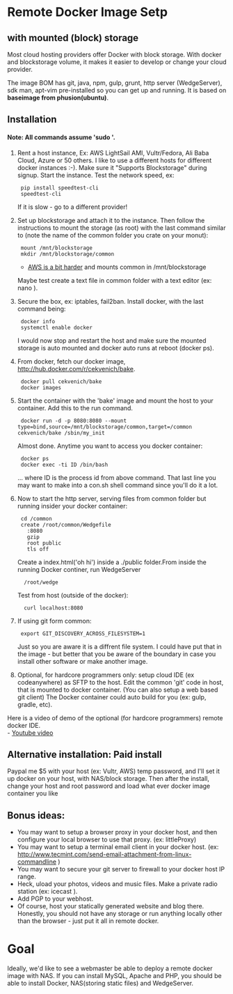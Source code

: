 # Remote Docker Image Setp
## with mounted (block) storage 


Most cloud hosting providers offer Docker with block storage. With docker and blockstorage volume, it makes it easier to develop or change your cloud provider. 

The image BOM has git, java, npm, gulp, grunt, http server (WedgeServer), sdk man, apt-vim pre-installed so you can get up and running. It is based on __baseimage from phusion(ubuntu)__.


## Installation 

#### Note: All commands assume 'sudo '.

1. Rent a host instance, Ex: AWS LightSail AMI, Vultr/Fedora, Ali Baba Cloud, Azure or 50 others. I like to use a different hosts for different docker instances :-). Make sure it "Supports Blockstorage" during signup. Start the instance. Test the network speed, ex:

		pip install speedtest-cli
		speedtest-cli

	If it is slow - go to a different provider!

2. Set up blockstorage and attach it to the instance. Then follow the instructions to mount the storage (as root) with the last command similar to (note the name of the common folder you crate on your monut):

		mount /mnt/blockstorage
		mkdir /mnt/blockstorage/common
		
	- [AWS is a bit harder](http://archive.is/hehgz) and mounts common in /mnt/blockstorage 
	
	Maybe test create a text file in common folder with a text editor (ex: nano ).
	
2. Secure the box, ex: iptables, fail2ban. Install docker, with the last command being:

		docker info
		systemctl enable docker

	I would now stop and restart the host and make sure the mounted storage is auto mounted and docker auto runs at reboot (docker ps).

1. From docker, fetch our docker image, http://hub.docker.com/r/cekvenich/bake. 

		docker pull cekvenich/bake
		docker images


3. Start the container with the 'bake' image and mount the host to your container. Add this to the run command.

		docker run -d -p 8080:8080 --mount type=bind,source=/mnt/blockstorage/common,target=/common cekvenich/bake /sbin/my_init

	Almost done. Anytime you want to access you docker container:
	
		docker ps
	    docker exec -ti ID /bin/bash
	
	... where ID is the process id from above command. That last line you may want to make into a con.sh shell command since you'll do it a lot.

4. Now to start the http server, serving files from common folder but running insider your docker container:

		cd /common
		create /root/common/Wedgefile
	      :8080
	      gzip
	      root public
	      tls off
	    
	Create a index.html('oh hi') inside a ./public folder.From inside the running Docker continer, run WedgeServer
	
	     /root/wedge

	Test from host (outside of the docker):

	     curl localhost:8080
	     

5. If using git form common:

		export GIT_DISCOVERY_ACROSS_FILESYSTEM=1

	Just so you are aware it is a diffrent file system. I could have put that in the image - but better that you be aware of the boundary in case you install other software or make another image.

5. Optional, for hardcore programmers only: setup cloud IDE (ex codeanywhere)  as SFTP to the host. Edit the common 'git' code in host, that is mounted to docker container.  (You can also setup a web based git client)
The Docker container could auto build for you (ex: gulp, gradle, etc). 
   
      
Here is a video of demo of the optional (for hardcore programmers) remote docker IDE.     
	- [Youtube video](http://youtu.be/0BkUom01XVc)


 

## Alternative installation: Paid install
Paypal me $5 with your host (ex: Vultr, AWS) temp password, and I'll set it up docker on your host, with NAS/block storage.
Then after the install, change your host and root password and load what ever docker image container you like


## Bonus ideas: 

- You may want to setup a browser proxy in your docker host, and then configure your local browser to use that proxy. (ex: littleProxy)
- You may want to setup a terminal email client in your docker host.  (ex: http://www.tecmint.com/send-email-attachment-from-linux-commandline )
- You may want to secure your git server to firewall to your docker host IP range. 
- Heck, uload your photos, videos and music files. Make a private radio station (ex: icecast ).
- Add PGP to your webhost.
- Of course, host your statically generated website and blog there.
Honestly, you should not have any storage or run anything locally other than the browser - just put it all in remote docker.


# Goal
Ideally, we'd like to see a webmaster be able to deploy a remote docker image with NAS. If you can install MySQL, Apache and PHP, you should be able to install Docker, NAS(storing static files) and WedgeServer.